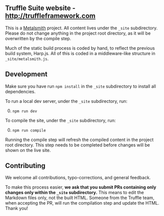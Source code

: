 ## Truffle Suite website - http://truffleframework.com

This is a [Metalsmith](http://www.metalsmith.io/) project. All content lives under the `_site` subdirectory. Please do not change anything in the project root directory, as it will be overwritten by the compile step.

Much of the static build process is coded by hand, to reflect the previous build system, Harp.js. All of this is coded in a middleware-like structure in `_site/metalsmith.js`.

## Development

Make sure you have run `npm install` in the `_site` subdirectory to install all dependencies.

To run a local dev server, under the `_site` subdirectory, run:

0. `npm run dev`

To compile the site, under the `_site` subdirectory, run:

0. `npm run compile`

Running the compile step will refresh the compiled content in the project root directory. This step needs to be completed before changes will be shown on the live site.

## Contributing

We welcome all contributions, typo-corrections, and general feedback.

To make this process easier, **we ask that you submit PRs containing only changes only within the `_site` subdirectory.** This means to edit the Markdown files only, not the built HTML. Someone from the Truffle team, when accepting the PR, will run the compilation step and update the HTML. Thank you!

